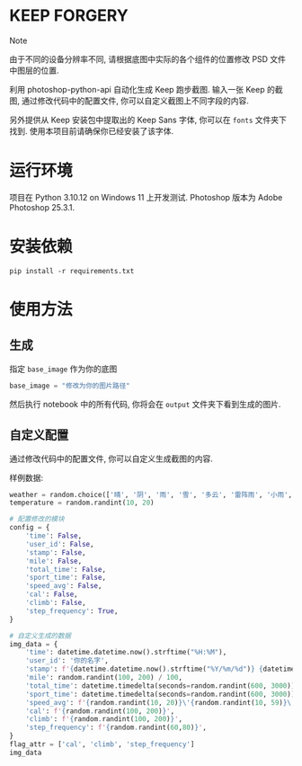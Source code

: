 # KEEP FORGERY

> [!NOTE]
> 由于不同的设备分辨率不同, 请根据底图中实际的各个组件的位置修改 PSD 文件中图层的位置.

利用 photoshop-python-api 自动化生成 Keep 跑步截图. 输入一张 Keep 的截图, 通过修改代码中的配置文件, 你可以自定义截图上不同字段的内容.

另外提供从 Keep 安装包中提取出的 Keep Sans 字体, 你可以在 `fonts` 文件夹下找到. 使用本项目前请确保你已经安装了该字体.


# 运行环境

项目在 Python 3.10.12 on Windows 11 上开发测试.
Photoshop 版本为 Adobe Photoshop 25.3.1.

# 安装依赖

```shell
pip install -r requirements.txt
```


# 使用方法

## 生成

指定 `base_image` 作为你的底图

```python
base_image = "修改为你的图片路径"
```

然后执行 notebook 中的所有代码, 你将会在 `output` 文件夹下看到生成的图片.

## 自定义配置


通过修改代码中的配置文件, 你可以自定义生成截图的内容.

样例数据:

```python
weather = random.choice(['晴', '阴', '雨', '雪', '多云', '雷阵雨', '小雨', '小雪', '中雨', '中雪', '大雨', '大雪'])
temperature = random.randint(10, 20)

# 配置修改的模块
config = {
    'time': False,
    'user_id': False,
    'stamp': False,
    'mile': False,
    'total_time': False,
    'sport_time': False,
    'speed_avg': False,
    'cal': False,
    'climb': False,
    'step_frequency': True,
}

# 自定义生成的数据
img_data = {
    'time': datetime.datetime.now().strftime("%H:%M"),
    'user_id': '你的名字',
    'stamp': f'{datetime.datetime.now().strftime("%Y/%m/%d")} {datetime.datetime.now().strftime("%H:%M")} - {datetime.datetime.now().strftime("%H:%M")} · {weather} · {temperature}℃',
    'mile': random.randint(100, 200) / 100,
    'total_time': datetime.timedelta(seconds=random.randint(600, 3000)).__str__(),
    'sport_time': datetime.timedelta(seconds=random.randint(600, 3000)).__str__(),
    'speed_avg': f'{random.randint(10, 20)}\'{random.randint(10, 59)}\'\'',
    'cal': f'{random.randint(100, 200)}',
    'climb': f'{random.randint(100, 200)}',
    'step_frequency': f'{random.randint(60,80)}',
}
flag_attr = ['cal', 'climb', 'step_frequency']
img_data
```
